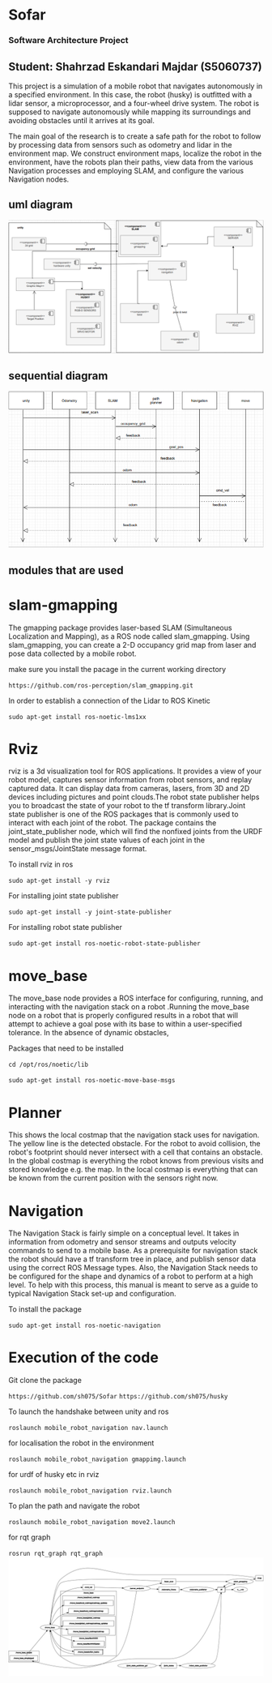 # Sofar
### Software Architecture Project


## Student: Shahrzad Eskandari Majdar (S5060737)



This project is a simulation of a mobile robot that navigates autonomously in a specified environment. In this case, the robot (husky) is outfitted with a lidar sensor, a microprocessor, and a four-wheel drive system. The robot is supposed to navigate autonomously while mapping its surroundings and avoiding obstacles until it arrives at its goal.

The main goal of the research is to create a safe path for the robot to follow by processing data from sensors such as odometry and lidar in the environment map. We construct environment maps, localize the robot in the environment, have the robots plan their paths, view data from the various Navigation processes and employing SLAM, and configure the various Navigation nodes.


## uml diagram
![uml diagram](https://github.com/sh075/Sofar/blob/main/uml%20diagram.png)


## sequential diagram
![sequentional](https://github.com/sh075/Sofar/blob/main/sequentional.png)
## modules that are used

# slam-gmapping

The gmapping package provides laser-based SLAM (Simultaneous Localization and Mapping), as a ROS node called slam_gmapping. Using slam_gmapping, you can create a 2-D occupancy grid map from laser and pose data collected by a mobile robot.

make sure you install the pacage in the current working directory 

`https://github.com/ros-perception/slam_gmapping.git`

In order to establish a connection of the Lidar to ROS Kinetic

`sudo apt-get install ros-noetic-lms1xx`

# Rviz

rviz is a 3d visualization tool for ROS applications. It provides a view of your robot model, captures sensor information from robot sensors, and replay captured data. It can display data from cameras, lasers, from 3D and 2D devices including pictures and point clouds.The robot state publisher helps you to broadcast the state of your robot to the tf transform library.Joint state publisher is one of the ROS packages that is commonly used to interact with each joint of the robot. The package contains the joint_state_publisher node, which will find the nonfixed joints from the URDF model and publish the joint state values of each joint in the sensor_msgs/JointState message format.

To install rviz in ros 

`sudo apt-get install -y rviz`

For installing joint state publisher

`sudo apt-get install -y joint-state-publisher`

For installing robot state publisher

`sudo apt-get install ros-noetic-robot-state-publisher`


# move_base
The move_base node provides a ROS interface for configuring, running, and interacting with the navigation stack on a robot .Running the move_base node on a robot that is properly configured results in a robot that will attempt to achieve a goal pose with its base to within a user-specified tolerance. In the absence of dynamic obstacles,

Packages that need to be installed

`cd /opt/ros/noetic/lib`

`sudo apt-get install ros-noetic-move-base-msgs`


# Planner

This shows the local costmap that the navigation stack uses for navigation. The yellow line is the detected obstacle. For the robot to avoid collision, the robot's footprint should never intersect with a cell that contains an obstacle.
In the global costmap is everything the robot knows from previous visits and stored knowledge e.g. the map. In the local costmap is everything that can be known from the current position with the sensors right now. 

# Navigation

The Navigation Stack is fairly simple on a conceptual level. It takes in information from odometry and sensor streams and outputs velocity commands to send to a mobile base. As a prerequisite for navigation stack the robot should have a tf transform tree in place, and publish sensor data using the correct ROS Message types. Also, the Navigation Stack needs to be configured for the shape and dynamics of a robot to perform at a high level. To help with this process, this manual is meant to serve as a guide to typical Navigation Stack set-up and configuration.


To install the package

`sudo apt-get install ros-noetic-navigation`



# Execution of the code

Git clone the package

`https://github.com/sh075/Sofar`
`https://github.com/sh075/husky`


To launch the handshake between unity and ros

`roslaunch mobile_robot_navigation nav.launch`

for localisation the robot in the environment

`roslaunch mobile_robot_navigation gmappimg.launch`

for urdf of husky etc in rviz

`roslaunch mobile_robot_navigation rviz.launch`

To plan the path and navigate the robot 

`roslaunch mobile_robot_navigation move2.launch`

for rqt graph

`rosrun rqt_graph rqt_graph`
![rosgraph](https://github.com/sh075/Sofar/blob/main/rqt_graph.png)






